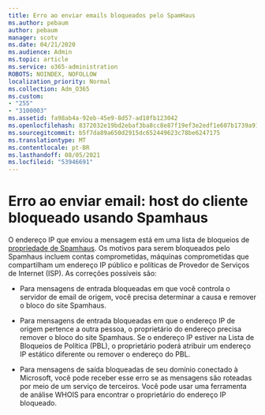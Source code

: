```yaml
---
title: Erro ao enviar emails bloqueados pelo SpamHaus
ms.author: pebaum
author: pebaum
manager: scotv
ms.date: 04/21/2020
ms.audience: Admin
ms.topic: article
ms.service: o365-administration
ROBOTS: NOINDEX, NOFOLLOW
localization_priority: Normal
ms.collection: Adm_O365
ms.custom:
- "255"
- "3100003"
ms.assetid: fa98ab4a-92eb-45e9-8d57-ad10fb123042
ms.openlocfilehash: 8372032e19bd2ebaf3ba8cc8e87f19ef3e2edf1e607b1739a919f6dcc443cd97
ms.sourcegitcommit: b5f7da89a650d2915dc652449623c78be6247175
ms.translationtype: MT
ms.contentlocale: pt-BR
ms.lasthandoff: 08/05/2021
ms.locfileid: "53946691"
---
```

# <a name="error-sending-email-client-host-blocked-using-spamhaus"></a>Erro ao enviar email: host do cliente bloqueado usando Spamhaus

O endereço IP que enviou a mensagem está em uma lista de bloqueios de [propriedade de Spamhaus](https://go.microsoft.com/fwlink/p/?linkid=123245). Os motivos para serem bloqueados pelo Spamhaus incluem contas comprometidas, máquinas comprometidas que compartilham um endereço IP público e políticas de Provedor de Serviços de Internet (ISP). As correções possíveis são:
  
- Para mensagens de entrada bloqueadas em que você controla o servidor de email de origem, você precisa determinar a causa e remover o bloco do site Spamhaus.

- Para mensagens de entrada bloqueadas em que o endereço IP de origem pertence a outra pessoa, o proprietário do endereço precisa remover o bloco do site Spamhaus. Se o endereço IP estiver na Lista de Bloqueios de Política (PBL), o proprietário poderá atribuir um endereço IP estático diferente ou remover o endereço do PBL.

- Para mensagens de saída bloqueadas de seu domínio conectado à Microsoft, você pode receber esse erro se as mensagens são roteadas por meio de um serviço de terceiros. Você pode usar uma ferramenta de análise WHOIS para encontrar o proprietário do endereço IP bloqueado.
